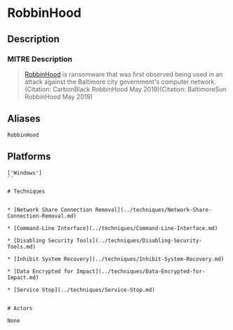 
# RobbinHood

## Description

### MITRE Description

> [RobbinHood](https://attack.mitre.org/software/S0400) is ransomware that was first observed being used in an attack against the Baltimore city government's computer network.(Citation: CarbonBlack RobbinHood May 2019)(Citation: BaltimoreSun RobbinHood May 2019)

## Aliases

```
RobbinHood
```

## Platforms

```
['Windows']
``

# Techniques


* [Network Share Connection Removal](../techniques/Network-Share-Connection-Removal.md)

* [Command-Line Interface](../techniques/Command-Line-Interface.md)
    
* [Disabling Security Tools](../techniques/Disabling-Security-Tools.md)
    
* [Inhibit System Recovery](../techniques/Inhibit-System-Recovery.md)
    
* [Data Encrypted for Impact](../techniques/Data-Encrypted-for-Impact.md)
    
* [Service Stop](../techniques/Service-Stop.md)
    

# Actors

None
